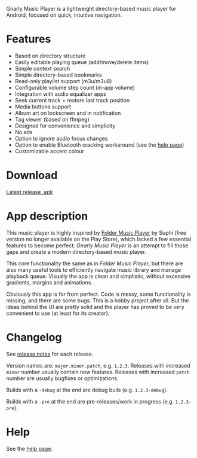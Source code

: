Gnarly Music Player is a lightweight directory-based music player for Android, focused on quick, intuitive navigation.

# Features #
* Based on directory structure
* Easily editable playing queue (add/move/delete items)
* Simple context search
* Simple directory-based bookmarks
* Read-only playlist support (m3u/m3u8)
* Configurable volume step count (in-app volume)
* Integration with audio equalizer apps
* Seek current track + restore last track position
* Media buttons support
* Album art on lockscreen and in notification
* Tag viewer (based on ffmpeg)
* Designed for convenience and simplicity
* No ads
* Option to ignore audio focus changes
* Option to enable Bluetooth cracking workaround (see the [help page](https://github.com/h67ma/GnarlyMusicPlayer/wiki/Help))
* Customizable accent colour

# Download #
[Latest release .apk](https://github.com/szycikm/GnarlyMusicPlayer/releases/latest)

# App description #
This music player is highly inspired by [Folder Music Player](https://play.google.com/store/apps/details?id=com.suphi.foldermusicplayerunlocker) by Suphi (free version no longer available on the Play Store), which lacked a few essential features to become perfect. _Gnarly Music Player_ is an attempt to fill those gaps and create a modern directory-based music player.

This core functionality the same as in _Folder Music Player_, but there are also many useful tools to efficiently navigate music library and manage playback queue. Visually the app is clean and simplistic, without excessive gradients, margins and animations.

Obviously this app is far from perfect. Code is messy, some functionality is missing, and there are some bugs. This is a hobby project after all. But the ideas behind the UI are pretty solid and the player has proved to be very convenient to use (at least for its creator).

# Changelog #

See [release notes](https://github.com/szycikm/GnarlyMusicPlayer/releases) for each release.

Version names are: `major.minor.patch`, e.g. `1.2.3`. Releases with increased `minor` number usually contain new features. Releases with increased `patch` number are usually bugfixes or optimizations.

Builds with a `-debug` at the end are debug buils (e.g. `1.2.3-debug`).

Builds with a `-pre` at the end are pre-releases/work in progress (e.g. `1.2.3-pre`).

# Help #
See the [help page](https://github.com/h67ma/GnarlyMusicPlayer/wiki/Help).
